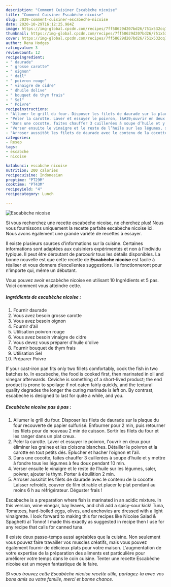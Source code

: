 ```yaml
---
description: "Comment Cuisiner Escabèche nicoise"
title: "Comment Cuisiner Escabèche nicoise"
slug: 3039-comment-cuisiner-escabeche-nicoise
date: 2020-10-29T16:12:25.984Z
image: https://img-global.cpcdn.com/recipes/7ff58629d207bd26/751x532cq70/escabeche-nicoise-photo-principale-de-la-recette.jpg
thumbnail: https://img-global.cpcdn.com/recipes/7ff58629d207bd26/751x532cq70/escabeche-nicoise-photo-principale-de-la-recette.jpg
cover: https://img-global.cpcdn.com/recipes/7ff58629d207bd26/751x532cq70/escabeche-nicoise-photo-principale-de-la-recette.jpg
author: Rena Hodges
ratingvalue: 3
reviewcount: 12
recipeingredient:
- " daurade"
- " grosse carotte"
- " oignon"
- " dail"
- " poivron rouge"
- " vinaigre de cidre"
- " dhuile dolive"
- " bouquet de thym frais"
- " Sel"
- " Poivre"
recipeinstructions:
- "Allumer le grill du four. Disposer les filets de daurade sur la plaque du four recouverte de papier sulfurisé. Enfourner pour 2 min, puis retourner les filets pour de nouveau 2 min de cuisson. Sortir les filets du four et les ranger dans un plat creux."
- "Peler la carotte. Laver et essuyer le poivron, l&#39;ouvrir en deux pour éliminer les graines et les cloisons blanches. Détailler le poivron et la carotte en tout petits dés. Éplucher et hacher l’oignon et l’ail."
- "Dans une cocotte, faites chauffer 3 cuillerées à soupe d’huile et y mettre à fondre tous les légumes à feu doux pendant 10 min."
- "Verser ensuite le vinaigre et le reste de l’huile sur les légumes, saler, poivrer, ajouter le thym. Porter à ébullition 2 min."
- "Arroser aussitôt les filets de daurade avec le contenu de la cocotte. Laisser refroidir, couvrer de film étirable et placer le plat pendant au moins 6 h au réfrigérateur. Déguster frais !"
categories:
- Resep
tags:
- escabche
- nicoise

katakunci: escabche nicoise 
nutrition: 200 calories
recipecuisine: Indonesian
preptime: "PT29M"
cooktime: "PT43M"
recipeyield: "4"
recipecategory: Lunch

---
```



![Escabèche nicoise](https://img-global.cpcdn.com/recipes/7ff58629d207bd26/751x532cq70/escabeche-nicoise-photo-principale-de-la-recette.jpg)

Si vous recherchez une recette escabèche nicoise, ne cherchez plus! Nous vous fournissons uniquement la recette parfaite escabèche nicoise ici. Nous avons également une grande variété de recettes à essayer.

Il existe plusieurs sources d'informations sur la cuisine. Certaines informations sont adaptées aux cuisiniers expérimentés et non à l'individu typique. Il peut être déroutant de parcourir tous les détails disponibles. La bonne nouvelle est que cette recette de <strong> Escabèche nicoise </strong> est facile à réaliser et vous donnera d’excellentes suggestions. Ils fonctionneront pour n'importe qui, même un débutant.

<!--inarticleads1-->

Vous pouvez avoir escabèche nicoise en utilisant 10 Ingrédients et 5 pas. Voici comment vous atteindre cette.

##### Ingrédients de escabèche nicoise :

1. Fournir  daurade
1. Vous avez besoin  grosse carotte
1. Vous avez besoin  oignon
1. Fournir  d’ail
1. Utilisation  poivron rouge
1. Vous avez besoin  vinaigre de cidre
1. Vous devez vous préparer  d&#39;huile d&#39;olive
1. Fournir  bouquet de thym frais
1. Utilisation  Sel
1. Préparer  Poivre


If your cast-iron pan fits only two fillets comfortably, cook the fish in two batches to. In escabeche, the food is cooked first, then marinated in oil and vinegar afterwards. Ceviche is something of a short-lived product; the end product is prone to spoilage if not eaten fairly quickly, and the textural quality degrades the longer the curing marinade is left on. By contrast, escabeche is designed to last for quite a while, and you. 

<!--inarticleads2-->

##### Escabèche nicoise pas à pas :

1. Allumer le grill du four. Disposer les filets de daurade sur la plaque du four recouverte de papier sulfurisé. Enfourner pour 2 min, puis retourner les filets pour de nouveau 2 min de cuisson. Sortir les filets du four et les ranger dans un plat creux.
1. Peler la carotte. Laver et essuyer le poivron, l&#39;ouvrir en deux pour éliminer les graines et les cloisons blanches. Détailler le poivron et la carotte en tout petits dés. Éplucher et hacher l’oignon et l’ail.
1. Dans une cocotte, faites chauffer 3 cuillerées à soupe d’huile et y mettre à fondre tous les légumes à feu doux pendant 10 min.
1. Verser ensuite le vinaigre et le reste de l’huile sur les légumes, saler, poivrer, ajouter le thym. Porter à ébullition 2 min.
1. Arroser aussitôt les filets de daurade avec le contenu de la cocotte. Laisser refroidir, couvrer de film étirable et placer le plat pendant au moins 6 h au réfrigérateur. Déguster frais !


Escabeche is a preparation where fish is marinated in an acidic mixture. In this version, wine vinegar, bay leaves, and chili add a spicy-sour kick! Tuna, Tomatoes, hard-boiled eggs, olives, and anchovies are dressed with a light vinaigrette. I look forward to making this for recipes like Nicoise Salad &amp; Spaghetti al Tonno! I made this exactly as suggested in recipe then I use for any recipe that calls for canned tuna. 

<!--inarticleads1-->

<p>
Il existe deux passe-temps aussi agréables que la cuisine. Non seulement vous pouvez faire travailler vos muscles créatifs, mais vous pouvez également fournir de délicieux plats pour votre maison. L'augmentation de votre expertise de la préparation des aliments est particulière pour améliorer votre temps dans le coin cuisine. Tenter une recette Escabèche nicoise est un moyen fantastique de le faire.
</p>

<p>
<i>Si vous trouvez cette Escabèche nicoise recette utile, partagez-la avec vos bons amis ou votre famille, merci et bonne chance.</i>
</p>
